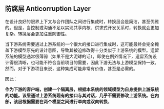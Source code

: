 ## 防腐层 Anticorruption Layer

在设计良好的限界上下文与合作团队之间进行集成时，转换层会是简洁，甚至优雅的。但是，当控制或沟通不足以实现共享内核、供求式开发关系时，转换就会更加复杂。转换层会更加注重防御性。

当下游系统需要通过上游系统的一个很大的接口进行集成时，这可能最终会完全掩盖下游模型原先的设计意图，导致其被迫修改得十分类似于上游系统的模型。遗留系统的模型通常很薄弱（如果不是大泥球的话），即使在例外情况下，遗留系统设计得很清晰，也可能不符合当前项目的需要，因此下游无法与上游模型保持一致。然而，对于下游项目来说，这种集成可能非常有价值，甚至是必需的。

因此：

**作为下游的客户端，创建一个隔离层，根据本系统的领域模型为自身提供上游系统的功能。该层通过上游系统现有的接口与其对话，几乎不需要修改上游系统。在内部，该层根据需要在两个模型之间进行单向或双向转换**。



